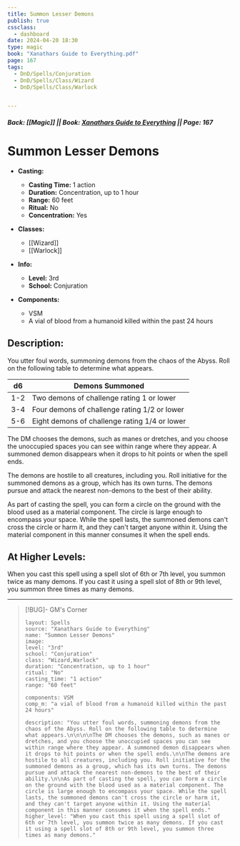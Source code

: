 ```yaml
---
title: Summon Lesser Demons
publish: true
cssclass:
  - dashboard
date: 2024-04-20 18:30
type: magic
book: "Xanathars Guide to Everything.pdf"
page: 167
tags:
  - DnD/Spells/Conjuration
  - DnD/Spells/Class/Wizard
  - DnD/Spells/Class/Warlock


---
```


##### Back: [[Magic]] || Book: [Xanathars Guide to Everything](https://drive.google.com/drive/folders/1O5bhpYizcIT5xxAoLOuzCRht_PVS7VSG?usp=sharing) || Page: 167

# Summon Lesser Demons

- **Casting:**
    - **Casting Time:** 1 action
    - **Duration:** Concentration, up to 1 hour
    - **Range:** 60 feet
    - **Ritual:** No
    - **Concentration:** Yes
- **Classes:**
    - [[Wizard]]
    - [[Warlock]]

- **Info:**
    - **Level:** 3rd
    - **School:** Conjuration
- **Components:**
    - VSM
    - A vial of blood from a humanoid killed within the past 24 hours

## Description:
You utter foul words, summoning demons from the chaos of the Abyss. Roll on the following table to determine what appears.


| d6  | Demons Summoned                               |
| --- | --------------------------------------------- |
| 1-2 | Two demons of challenge rating 1 or lower     |
| 3-4 | Four demons of challenge rating 1/2 or lower  |
| 5-6 | Eight demons of challenge rating 1/4 or lower |


The DM chooses the demons, such as manes or dretches, and you choose the unoccupied spaces you can see within range where they appear. A summoned demon disappears when it drops to hit points or when the spell ends.

The demons are hostile to all creatures, including you. Roll initiative for the summoned demons as a group, which has its own turns. The demons pursue and attack the nearest non-demons to the best of their ability.

As part of casting the spell, you can form a circle on the ground with the blood used as a material component. The circle is large enough to encompass your space. While the spell lasts, the summoned demons can't cross the circle or harm it, and they can't target anyone within it. Using the material component in this manner consumes it when the spell ends.

## At Higher Levels:
When you cast this spell using a spell slot of 6th or 7th level, you summon twice as many demons. If you cast it using a spell slot of 8th or 9th level, you summon three times as many demons.

---

> [!BUG]- GM's Corner
>
> ```statblock
> layout: Spells
> source: "Xanathars Guide to Everything"
> name: "Summon Lesser Demons"
> image: 
> level: "3rd"
> school: "Conjuration"
> class: "Wizard,Warlock"
> duration: "Concentration, up to 1 hour"
> ritual: "No"
> casting_time: "1 action"
> range: "60 feet"
>
> components: VSM
> comp_m: "a vial of blood from a humanoid killed within the past 24 hours"
>
> description: "You utter foul words, summoning demons from the chaos of the Abyss. Roll on the following table to determine what appears.\n\n\n\nThe DM chooses the demons, such as manes or dretches, and you choose the unoccupied spaces you can see within range where they appear. A summoned demon disappears when it drops to hit points or when the spell ends.\n\nThe demons are hostile to all creatures, including you. Roll initiative for the summoned demons as a group, which has its own turns. The demons pursue and attack the nearest non-demons to the best of their ability.\n\nAs part of casting the spell, you can form a circle on the ground with the blood used as a material component. The circle is large enough to encompass your space. While the spell lasts, the summoned demons can't cross the circle or harm it, and they can't target anyone within it. Using the material component in this manner consumes it when the spell ends."
> higher_level: "When you cast this spell using a spell slot of 6th or 7th level, you summon twice as many demons. If you cast it using a spell slot of 8th or 9th level, you summon three times as many demons."
> ```
